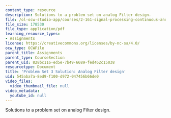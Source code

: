 ```yaml
---
content_type: resource
description: Solutions to a problem set on analog Filter design.
file: /ol-ocw-studio-app/courses/2-161-signal-processing-continuous-and-discrete-fall-2008/545aba7a8ed9f100d972047456b66de0_ps3soln.pdf
file_size: 178530
file_type: application/pdf
learning_resource_types:
- Assignments
license: https://creativecommons.org/licenses/by-nc-sa/4.0/
ocw_type: OCWFile
parent_title: Assignments
parent_type: CourseSection
parent_uid: 828bc116-ed5e-7b49-6689-fed462c15038
resourcetype: Document
title: 'Problem Set 3 Solution: Analog Filter design'
uid: 545aba7a-8ed9-f100-d972-047456b66de0
video_files:
  video_thumbnail_file: null
video_metadata:
  youtube_id: null
---
```

Solutions to a problem set on analog Filter design.